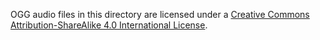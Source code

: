 OGG audio files in this directory are licensed under a 
[Creative Commons Attribution-ShareAlike 4.0 International License](https://creativecommons.org/licenses/by-sa/4.0/).
